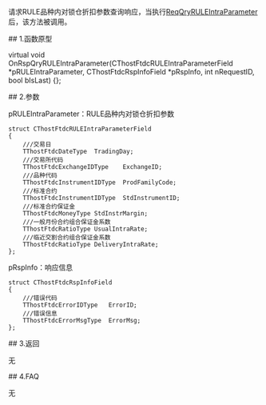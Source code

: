 <p>请求RULE品种内对锁仓折扣参数查询响应，当执行<a href="../../CTHOSTFTDCTRADERSPI/REQQRYRULEINTRAPARAMETER/">ReqQryRULEIntraParameter</a>后，该方法被调用。</p>
<span class="anchor" id="255f41c1-d55c-45f4-87f8-7996acf9230f"></span>
## 1.函数原型
<p>virtual void OnRspQryRULEIntraParameter(CThostFtdcRULEIntraParameterField *pRULEIntraParameter, CThostFtdcRspInfoField *pRspInfo, int nRequestID, bool bIsLast) {};</p>
<span class="anchor" id="1ea6e3b0-8cd1-42ab-bf07-d6bde06052a9"></span>
## 2.参数
<p>pRULEIntraParameter：RULE品种内对锁仓折扣参数</p>
<pre><code>struct CThostFtdcRULEIntraParameterField
{
    ///交易日
    TThostFtdcDateType  TradingDay;
    ///交易所代码
    TThostFtdcExchangeIDType    ExchangeID;
    ///品种代码
    TThostFtdcInstrumentIDType  ProdFamilyCode;
    ///标准合约
    TThostFtdcInstrumentIDType  StdInstrumentID;
    ///标准合约保证金
    TThostFtdcMoneyType StdInstrMargin;
    ///一般月份合约组合保证金系数
    TThostFtdcRatioType UsualIntraRate;
    ///临近交割合约组合保证金系数
    TThostFtdcRatioType DeliveryIntraRate;
};
</code></pre>
<p>pRspInfo：响应信息</p>
<pre><code>struct CThostFtdcRspInfoField
{
    ///错误代码
    TThostFtdcErrorIDType   ErrorID;
    ///错误信息
    TThostFtdcErrorMsgType  ErrorMsg;
};
</code></pre>
<span class="anchor" id="4fe149cc-111c-48c0-8677-d99351977ce6"></span>
## 3.返回
<p>无</p>
<span class="anchor" id="82e09faa-a07c-4513-b8b7-45b93a412283"></span>
## 4.FAQ
<p>无</p>
